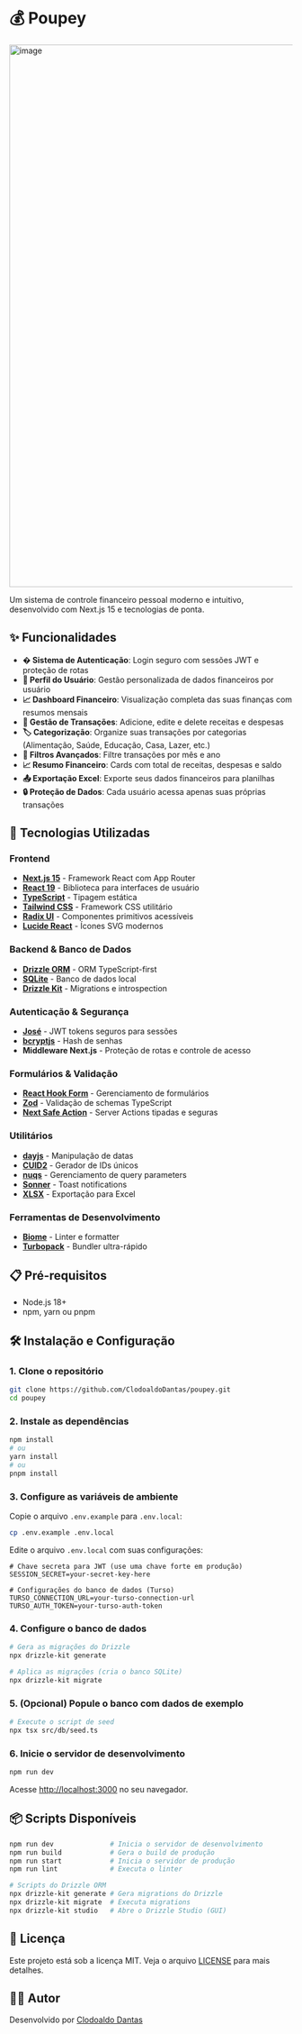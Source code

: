 # 💰 Poupey

<img width="1865" height="963" alt="image" src="https://github.com/user-attachments/assets/04eb73b4-3898-4567-aac8-2790ee895767" />

Um sistema de controle financeiro pessoal moderno e intuitivo, desenvolvido com Next.js 15 e tecnologias de ponta.

## ✨ Funcionalidades

- **� Sistema de Autenticação**: Login seguro com sessões JWT e proteção de rotas
- **👤 Perfil do Usuário**: Gestão personalizada de dados financeiros por usuário
- **📈 Dashboard Financeiro**: Visualização completa das suas finanças com resumos mensais
- **💸 Gestão de Transações**: Adicione, edite e delete receitas e despesas
- **🏷️ Categorização**: Organize suas transações por categorias (Alimentação, Saúde, Educação, Casa, Lazer, etc.)
- **📅 Filtros Avançados**: Filtre transações por mês e ano
- **📈 Resumo Financeiro**: Cards com total de receitas, despesas e saldo
- **📤 Exportação Excel**: Exporte seus dados financeiros para planilhas
- **🔒 Proteção de Dados**: Cada usuário acessa apenas suas próprias transações

## 🚀 Tecnologias Utilizadas

### Frontend
- **[Next.js 15](https://nextjs.org/)** - Framework React com App Router
- **[React 19](https://react.dev/)** - Biblioteca para interfaces de usuário
- **[TypeScript](https://www.typescriptlang.org/)** - Tipagem estática
- **[Tailwind CSS](https://tailwindcss.com/)** - Framework CSS utilitário
- **[Radix UI](https://www.radix-ui.com/)** - Componentes primitivos acessíveis
- **[Lucide React](https://lucide.dev/)** - Ícones SVG modernos

### Backend & Banco de Dados
- **[Drizzle ORM](https://orm.drizzle.team/)** - ORM TypeScript-first
- **[SQLite](https://www.sqlite.org/)** - Banco de dados local
- **[Drizzle Kit](https://orm.drizzle.team/kit-docs/overview)** - Migrations e introspection

### Autenticação & Segurança
- **[José](https://github.com/panva/jose)** - JWT tokens seguros para sessões
- **[bcryptjs](https://github.com/dcodeIO/bcrypt.js)** - Hash de senhas
- **Middleware Next.js** - Proteção de rotas e controle de acesso

### Formulários & Validação
- **[React Hook Form](https://react-hook-form.com/)** - Gerenciamento de formulários
- **[Zod](https://zod.dev/)** - Validação de schemas TypeScript
- **[Next Safe Action](https://next-safe-action.dev/)** - Server Actions tipadas e seguras

### Utilitários
- **[dayjs](https://day.js.org/)** - Manipulação de datas
- **[CUID2](https://github.com/paralleldrive/cuid2)** - Gerador de IDs únicos
- **[nuqs](https://nuqs.47ng.com/)** - Gerenciamento de query parameters
- **[Sonner](https://sonner.emilkowal.ski/)** - Toast notifications
- **[XLSX](https://sheetjs.com/)** - Exportação para Excel

### Ferramentas de Desenvolvimento
- **[Biome](https://biomejs.dev/)** - Linter e formatter
- **[Turbopack](https://turbo.build/pack)** - Bundler ultra-rápido

## 📋 Pré-requisitos

- Node.js 18+ 
- npm, yarn ou pnpm

## 🛠️ Instalação e Configuração

### 1. Clone o repositório
```bash
git clone https://github.com/ClodoaldoDantas/poupey.git
cd poupey
```

### 2. Instale as dependências
```bash
npm install
# ou
yarn install
# ou
pnpm install
```

### 3. Configure as variáveis de ambiente
Copie o arquivo `.env.example` para `.env.local`:

```bash
cp .env.example .env.local
```

Edite o arquivo `.env.local` com suas configurações:

```env
# Chave secreta para JWT (use uma chave forte em produção)
SESSION_SECRET=your-secret-key-here

# Configurações do banco de dados (Turso)
TURSO_CONNECTION_URL=your-turso-connection-url
TURSO_AUTH_TOKEN=your-turso-auth-token
```

### 4. Configure o banco de dados
```bash
# Gera as migrações do Drizzle
npx drizzle-kit generate

# Aplica as migrações (cria o banco SQLite)
npx drizzle-kit migrate
```

### 5. (Opcional) Popule o banco com dados de exemplo
```bash
# Execute o script de seed
npx tsx src/db/seed.ts
```

### 6. Inicie o servidor de desenvolvimento
```bash
npm run dev
```

Acesse [http://localhost:3000](http://localhost:3000) no seu navegador.

## 📦 Scripts Disponíveis

```bash
npm run dev              # Inicia o servidor de desenvolvimento
npm run build            # Gera o build de produção
npm run start            # Inicia o servidor de produção
npm run lint             # Executa o linter

# Scripts do Drizzle ORM
npx drizzle-kit generate # Gera migrations do Drizzle
npx drizzle-kit migrate  # Executa migrations
npx drizzle-kit studio   # Abre o Drizzle Studio (GUI)
```

## 📝 Licença

Este projeto está sob a licença MIT. Veja o arquivo [LICENSE](LICENSE) para mais detalhes.

## 👨‍💻 Autor

Desenvolvido por [Clodoaldo Dantas](https://github.com/ClodoaldoDantas)
